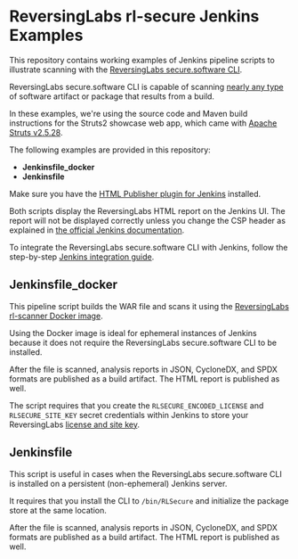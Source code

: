 # ReversingLabs rl-secure Jenkins Examples

This repository contains working examples of Jenkins pipeline scripts to illustrate scanning with the [ReversingLabs secure.software CLI](https://docs.secure.software/cli/).

ReversingLabs secure.software CLI is capable of scanning [nearly any type](https://docs.secure.software/concepts/language-coverage) of software artifact or package that results from a build.

In these examples, we're using the source code and Maven build instructions for the Struts2 showcase web app, which came with [Apache Struts v2.5.28](https://archive.apache.org/dist/struts/2.5.28/).

The following examples are provided in this repository:

- **Jenkinsfile_docker**
- **Jenkinsfile**

Make sure you have the [HTML Publisher plugin for Jenkins](https://plugins.jenkins.io/htmlpublisher/) installed.

Both scripts display the ReversingLabs HTML report on the Jenkins UI.
The report will not be displayed correctly unless you change the CSP header as explained in [the official Jenkins documentation](http://www.jenkins.io/doc/book/security/configuring-content-security-policy/#customizing-content-security-policy).

To integrate the ReversingLabs secure.software CLI with Jenkins, follow the step-by-step [Jenkins integration guide](https://docs.secure.software/cli/integrations/jenkins).


## Jenkinsfile_docker

This pipeline script builds the WAR file and scans it using the [ReversingLabs rl-scanner Docker image](https://hub.docker.com/r/reversinglabs/rl-scanner).

Using the Docker image is ideal for ephemeral instances of Jenkins because it does not require the ReversingLabs secure.software CLI to be installed.

After the file is scanned, analysis reports in JSON, CycloneDX, and SPDX formats are published as a build artifact.
The HTML report is published as well. 

The script requires that you create the `RLSECURE_ENCODED_LICENSE` and `RLSECURE_SITE_KEY` secret credentials within Jenkins to store your ReversingLabs [license and site key](https://docs.secure.software/cli/deployment/rl-deploy-quick-start#prepare-the-license-and-site-key).


## Jenkinsfile

This script is useful in cases when the ReversingLabs secure.software CLI is installed on a persistent (non-ephemeral) Jenkins server.

It requires that you install the CLI to `/bin/RLSecure` and initialize the package store at the same location.

After the file is scanned, analysis reports in JSON, CycloneDX, and SPDX formats are published as a build artifact.
The HTML report is published as well. 
